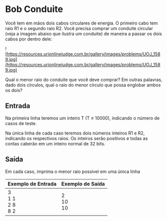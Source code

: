 # Bob Conduite

Você tem em mãos dois cabos circulares de energia.
O primeiro cabo tem raio R1 e o segundo raio R2.
Você precisa comprar um conduite circular (veja a imagem abaixo que ilustra um conduite) 
de maneira a passar os dois cabos por dentro dele:  

![https://resources.urionlinejudge.com.br/gallery/images/problems/UOJ_1589.jpg](https://resources.urionlinejudge.com.br/gallery/images/problems/UOJ_1589.jpg)  

Qual o menor raio do conduite que você deve comprar? Em outras palavras, dado dois círculos, qual o raio do menor círculo que possa englobar ambos os dois?  

## Entrada

Na primeira linha teremos um inteiro T (T ≤ 10000), indicando o número de casos de teste.  

Na única linha de cada caso teremos dois números inteiros R1 e R2, indicando os respectivos raios. Os inteiros serão positivos e todas as contas caberão em um inteiro normal de 32 bits.  

## Saída

Em cada caso, imprima o menor raio possível em uma única linha  

|Exemplo de Entrada|Exemplo de Saída|
|-|-|
|3<br>1 1<br>2 8<br>8 2|2<br>10<br>10|
